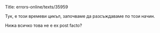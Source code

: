 Title: errors-online/texts/35959

Тук, е този времеви цикъл, започваме да разсъждаваме по този начин.

Нижа всичко това не е ех post facto?

